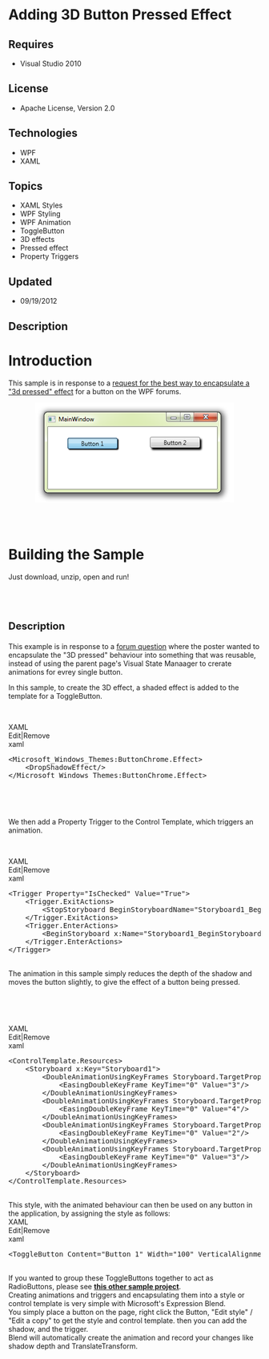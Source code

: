 # Adding 3D Button Pressed Effect
## Requires
- Visual Studio 2010
## License
- Apache License, Version 2.0
## Technologies
- WPF
- XAML
## Topics
- XAML Styles
- WPF Styling
- WPF Animation
- ToggleButton
- 3D effects
- Pressed effect
- Property Triggers
## Updated
- 09/19/2012
## Description

<h1>Introduction</h1>
<p>This sample is in response to a <a href="http://social.msdn.microsoft.com/Forums/en/wpf/thread/04dce23e-37a2-4ff0-bdc6-5c61020d15e8">
request for the best way to encapsulate a &quot;3d pressed&quot; effect</a> for a button on the WPF forums.</p>
<p><img id="65677" src="65677-toggleshadow.png" alt="" width="396" height="199" style="margin-right:auto; margin-left:auto; display:block">&nbsp;</p>
<p>&nbsp;</p>
<h1><span>Building the Sample</span></h1>
<p>Just download, unzip, open and run!</p>
<p>&nbsp;</p>
<h1><span style="font-size:20px">Description</span></h1>
<p>This example is in response to a <a href="http://social.msdn.microsoft.com/Forums/en/wpf/thread/04dce23e-37a2-4ff0-bdc6-5c61020d15e8">
forum question</a> where the poster wanted to encapsulate the &quot;3D pressed&quot; behaviour into something that was reusable, instead of using the parent page's Visual State Manaager to crerate animations for evrey single button.</p>
<p>In this sample, to create the 3D effect, a shaded effect is added to the template for a ToggleButton.</p>
<p>&nbsp;</p>
<div class="scriptcode">
<div class="pluginEditHolder" pluginCommand="mceScriptCode">
<div class="title"><span>XAML</span></div>
<div class="pluginLinkHolder"><span class="pluginEditHolderLink">Edit</span>|<span class="pluginRemoveHolderLink">Remove</span></div>
<span class="hidden">xaml</span>

<div class="preview">
<pre class="js">&lt;Microsoft_Windows_Themes:ButtonChrome.Effect&gt;&nbsp;
&nbsp;&nbsp;&nbsp;&nbsp;&lt;DropShadowEffect/&gt;&nbsp;
&lt;/Microsoft_Windows_Themes:ButtonChrome.Effect&gt;</pre>
</div>
</div>
</div>
<div class="endscriptcode">&nbsp;</div>
<p>&nbsp;</p>
<p>We then add a Property Trigger to the Control Template, which triggers an animation.</p>
<p>&nbsp;</p>
<div class="scriptcode">
<div class="pluginEditHolder" pluginCommand="mceScriptCode">
<div class="title"><span>XAML</span></div>
<div class="pluginLinkHolder"><span class="pluginEditHolderLink">Edit</span>|<span class="pluginRemoveHolderLink">Remove</span></div>
<span class="hidden">xaml</span>

<div class="preview">
<pre class="js">&lt;Trigger&nbsp;Property=<span class="js__string">&quot;IsChecked&quot;</span>&nbsp;Value=<span class="js__string">&quot;True&quot;</span>&gt;&nbsp;
&nbsp;&nbsp;&nbsp;&nbsp;&lt;Trigger.ExitActions&gt;&nbsp;
&nbsp;&nbsp;&nbsp;&nbsp;&nbsp;&nbsp;&nbsp;&nbsp;&lt;StopStoryboard&nbsp;BeginStoryboardName=<span class="js__string">&quot;Storyboard1_BeginStoryboard&quot;</span>/&gt;&nbsp;
&nbsp;&nbsp;&nbsp;&nbsp;&lt;/Trigger.ExitActions&gt;&nbsp;
&nbsp;&nbsp;&nbsp;&nbsp;&lt;Trigger.EnterActions&gt;&nbsp;
&nbsp;&nbsp;&nbsp;&nbsp;&nbsp;&nbsp;&nbsp;&nbsp;&lt;BeginStoryboard&nbsp;x:Name=<span class="js__string">&quot;Storyboard1_BeginStoryboard&quot;</span>&nbsp;Storyboard=<span class="js__string">&quot;{StaticResource&nbsp;Storyboard1}&quot;</span>/&gt;&nbsp;
&nbsp;&nbsp;&nbsp;&nbsp;&lt;/Trigger.EnterActions&gt;&nbsp;
&lt;/Trigger&gt;</pre>
</div>
</div>
</div>
<div class="endscriptcode">&nbsp;</div>
<div class="endscriptcode">The animation in this sample simply&nbsp;reduces the depth of the shadow and moves the button slightly, to give the effect of a button being pressed.</div>
<p>&nbsp;</p>
<p>&nbsp;</p>
<div class="scriptcode">
<div class="pluginEditHolder" pluginCommand="mceScriptCode">
<div class="title"><span>XAML</span></div>
<div class="pluginLinkHolder"><span class="pluginEditHolderLink">Edit</span>|<span class="pluginRemoveHolderLink">Remove</span></div>
<span class="hidden">xaml</span>

<div class="preview">
<pre class="js">&lt;ControlTemplate.Resources&gt;&nbsp;
&nbsp;&nbsp;&nbsp;&nbsp;&lt;Storyboard&nbsp;x:Key=<span class="js__string">&quot;Storyboard1&quot;</span>&gt;&nbsp;
&nbsp;&nbsp;&nbsp;&nbsp;&nbsp;&nbsp;&nbsp;&nbsp;&lt;DoubleAnimationUsingKeyFrames&nbsp;Storyboard.TargetProperty=<span class="js__string">&quot;(UIElement.Effect).(DropShadowEffect.BlurRadius)&quot;</span>&nbsp;Storyboard.TargetName=<span class="js__string">&quot;Chrome&quot;</span>&gt;&nbsp;
&nbsp;&nbsp;&nbsp;&nbsp;&nbsp;&nbsp;&nbsp;&nbsp;&nbsp;&nbsp;&nbsp;&nbsp;&lt;EasingDoubleKeyFrame&nbsp;KeyTime=<span class="js__string">&quot;0&quot;</span>&nbsp;Value=<span class="js__string">&quot;3&quot;</span>/&gt;&nbsp;
&nbsp;&nbsp;&nbsp;&nbsp;&nbsp;&nbsp;&nbsp;&nbsp;&lt;/DoubleAnimationUsingKeyFrames&gt;&nbsp;
&nbsp;&nbsp;&nbsp;&nbsp;&nbsp;&nbsp;&nbsp;&nbsp;&lt;DoubleAnimationUsingKeyFrames&nbsp;Storyboard.TargetProperty=<span class="js__string">&quot;(UIElement.RenderTransform).(TransformGroup.Children)[3].(TranslateTransform.X)&quot;</span>&nbsp;Storyboard.TargetName=<span class="js__string">&quot;Chrome&quot;</span>&gt;&nbsp;
&nbsp;&nbsp;&nbsp;&nbsp;&nbsp;&nbsp;&nbsp;&nbsp;&nbsp;&nbsp;&nbsp;&nbsp;&lt;EasingDoubleKeyFrame&nbsp;KeyTime=<span class="js__string">&quot;0&quot;</span>&nbsp;Value=<span class="js__string">&quot;4&quot;</span>/&gt;&nbsp;
&nbsp;&nbsp;&nbsp;&nbsp;&nbsp;&nbsp;&nbsp;&nbsp;&lt;/DoubleAnimationUsingKeyFrames&gt;&nbsp;
&nbsp;&nbsp;&nbsp;&nbsp;&nbsp;&nbsp;&nbsp;&nbsp;&lt;DoubleAnimationUsingKeyFrames&nbsp;Storyboard.TargetProperty=<span class="js__string">&quot;(UIElement.RenderTransform).(TransformGroup.Children)[3].(TranslateTransform.Y)&quot;</span>&nbsp;Storyboard.TargetName=<span class="js__string">&quot;Chrome&quot;</span>&gt;&nbsp;
&nbsp;&nbsp;&nbsp;&nbsp;&nbsp;&nbsp;&nbsp;&nbsp;&nbsp;&nbsp;&nbsp;&nbsp;&lt;EasingDoubleKeyFrame&nbsp;KeyTime=<span class="js__string">&quot;0&quot;</span>&nbsp;Value=<span class="js__string">&quot;2&quot;</span>/&gt;&nbsp;
&nbsp;&nbsp;&nbsp;&nbsp;&nbsp;&nbsp;&nbsp;&nbsp;&lt;/DoubleAnimationUsingKeyFrames&gt;&nbsp;
&nbsp;&nbsp;&nbsp;&nbsp;&nbsp;&nbsp;&nbsp;&nbsp;&lt;DoubleAnimationUsingKeyFrames&nbsp;Storyboard.TargetProperty=<span class="js__string">&quot;(UIElement.Effect).(DropShadowEffect.ShadowDepth)&quot;</span>&nbsp;Storyboard.TargetName=<span class="js__string">&quot;Chrome&quot;</span>&gt;&nbsp;
&nbsp;&nbsp;&nbsp;&nbsp;&nbsp;&nbsp;&nbsp;&nbsp;&nbsp;&nbsp;&nbsp;&nbsp;&lt;EasingDoubleKeyFrame&nbsp;KeyTime=<span class="js__string">&quot;0&quot;</span>&nbsp;Value=<span class="js__string">&quot;3&quot;</span>/&gt;&nbsp;
&nbsp;&nbsp;&nbsp;&nbsp;&nbsp;&nbsp;&nbsp;&nbsp;&lt;/DoubleAnimationUsingKeyFrames&gt;&nbsp;
&nbsp;&nbsp;&nbsp;&nbsp;&lt;/Storyboard&gt;&nbsp;
&lt;/ControlTemplate.Resources&gt;</pre>
</div>
</div>
</div>
<div class="endscriptcode">&nbsp;</div>
<div class="endscriptcode">This style, with the animated behaviour can then be used on any button in the application, by assigning the style as follows:</div>
<div class="scriptcode">
<div class="pluginEditHolder" pluginCommand="mceScriptCode">
<div class="title"><span>XAML</span></div>
<div class="pluginLinkHolder"><span class="pluginEditHolderLink">Edit</span>|<span class="pluginRemoveHolderLink">Remove</span></div>
<span class="hidden">xaml</span>

<div class="preview">
<pre class="js">&lt;ToggleButton&nbsp;Content=<span class="js__string">&quot;Button&nbsp;1&quot;</span>&nbsp;Width=<span class="js__string">&quot;100&quot;</span>&nbsp;VerticalAlignment=<span class="js__string">&quot;Center&quot;</span>&nbsp;Style=<span class="js__string">&quot;{DynamicResource&nbsp;ToggleButtonStyle1}&quot;</span>&nbsp;/&gt;</pre>
</div>
</div>
</div>
<div class="endscriptcode">&nbsp;</div>
<div class="endscriptcode">If you wanted to group these ToggleButtons together to act as RadioButtons, please see
<strong><a href="http://code.msdn.microsoft.com/Grouping-ToggleButtons-and-aa4838e7">this other sample project</a></strong>.</div>
<div class="endscriptcode"></div>
<div class="endscriptcode">Creating animations and triggers and encapsulating them into a style or control template&nbsp;is very simple with Microsoft's Expression Blend.</div>
<div class="endscriptcode"></div>
<div class="endscriptcode">You simply place a button on the page, right click the Button, &quot;Edit style&quot; / &quot;Edit a copy&quot; to get the style and control template. then you can add the shadow, and the trigger.</div>
<div class="endscriptcode"></div>
<div class="endscriptcode">Blend will automatically create the animation and record your changes like shadow depth and TranslateTransform.</div>
<p>&nbsp;</p>
<p>&nbsp;</p>
<p><img src="-anithanks1.gif" alt="" style="margin-right:auto; margin-left:auto; display:block"></p>

